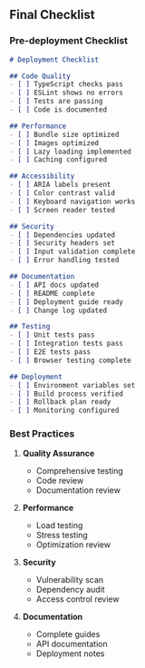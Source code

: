 ## Final Checklist

### Pre-deployment Checklist

```markdown
# Deployment Checklist

## Code Quality
- [ ] TypeScript checks pass
- [ ] ESLint shows no errors
- [ ] Tests are passing
- [ ] Code is documented

## Performance
- [ ] Bundle size optimized
- [ ] Images optimized
- [ ] Lazy loading implemented
- [ ] Caching configured

## Accessibility
- [ ] ARIA labels present
- [ ] Color contrast valid
- [ ] Keyboard navigation works
- [ ] Screen reader tested

## Security
- [ ] Dependencies updated
- [ ] Security headers set
- [ ] Input validation complete
- [ ] Error handling tested

## Documentation
- [ ] API docs updated
- [ ] README complete
- [ ] Deployment guide ready
- [ ] Change log updated

## Testing
- [ ] Unit tests pass
- [ ] Integration tests pass
- [ ] E2E tests pass
- [ ] Browser testing complete

## Deployment
- [ ] Environment variables set
- [ ] Build process verified
- [ ] Rollback plan ready
- [ ] Monitoring configured
```

### Best Practices

1. **Quality Assurance**
   - Comprehensive testing
   - Code review
   - Documentation review

2. **Performance**
   - Load testing
   - Stress testing
   - Optimization review

3. **Security**
   - Vulnerability scan
   - Dependency audit
   - Access control review

4. **Documentation**
   - Complete guides
   - API documentation
   - Deployment notes